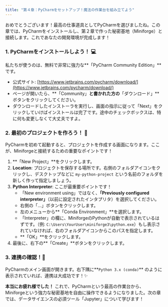 ```yaml
---
title: "第４章：PyCharmをセットアップ！魔法の作業台を組み立てよう"
---
```


おめでとうございます！最高の仕事道具としてPyCharmを選びましたね。この章では、PyCharmをインストールし、第２章で作った秘密基地（Miniforge）と接続します。これであなたの開発環境が完成します！

### 1. PyCharmをインストールしよう！ 💻

私たちが使うのは、無料で非常に強力な**「PyCharm Community Edition」**です。

*   公式サイト: [https://www.jetbrains.com/pycharm/download/](https://www.jetbrains.com/pycharm/download/)
*   ページが開いたら、**「Community」**と書かれた方の**「ダウンロード」**ボタンをクリックしてください。
*   ダウンロードしたインストーラを実行し、画面の指示に従って「Next」をクリックしていけばインストールは完了です。途中のチェックボックスは、特に何も変更しなくて大丈夫ですよ。

### 2. 最初のプロジェクトを作ろう！ 🚀

PyCharmを初めて起動すると、プロジェクトを作成する画面になります。ここが、Miniforgeと接続するための重要なポイントです！

1.  **「New Project」**をクリックします。
2.  **Location**: プロジェクトを保存する場所です。右側のフォルダアイコンをクリックし、デスクトップなどに `my-python-project` という名前のフォルダを新しく作って指定しましょう。
3.  **Python Interpreter**: ここが最重要ポイントです！
    *   「New environment using」ではなく、**「Previously configured interpreter」**（以前に設定されたインタプリタ）を選択してください。
    *   右側の「...」ボタンをクリックします。
    *   左のメニューから**「Conda Environment」**を選択します。
    *   「Interpreter」の欄に、MiniforgeのPythonが自動で表示されているはずです。（例: `C:\Users\YourUser\miniforge3\python.exe`）もし表示されていなければ、右のフォルダアイコンからこのパスを指定します。
    *   **「OK」**をクリックします。
4.  最後に、右下の**「Create」**ボタンをクリックします。

### 3. 連携の確認！🤝

PyCharmのメイン画面が開きます。右下隅に**`Python 3.x (conda)`** のように表示されていれば、連携は大成功です！✨

**本当にお疲れ様でした！**
これで、PyCharmという最高の作業台から、Miniforgeという強力な秘密基地を自由に操作できるようになりました。次の章では、データサイエンスの必須ツール「Jupyter」について学びます！

